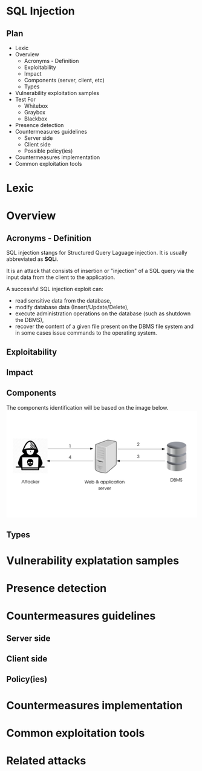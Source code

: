 # SQL Injection

## Plan
* Lexic
* Overview 
   * Acronyms - Definition
   * Exploitability
   * Impact
   * Components (server, client, etc)
   * Types 
* Vulnerability exploitation samples
* Test For
   * Whitebox
   * Graybox 
   * Blackbox
* Presence detection
* Countermeasures guidelines
   * Server side
   * Client side
   * Possible policy(ies)
* Countermeasures implementation
* Common exploitation tools 

# Lexic

# Overview
## Acronyms - Definition
SQL injection stangs for Structured Query Laguage injection. It is usually abbreviated as **SQLi**.

It is an attack that consists of insertion or "injection" of a SQL query via the input data from the client to the application.

A successful SQL injection exploit can:
* read sensitive data from the database, 
* modify database data (Insert/Update/Delete), 
* execute administration operations on the database (such as shutdown the DBMS),
* recover the content of a given file present on the DBMS file system and in some cases issue commands to the operating system. 

## Exploitability
## Impact
## Components
The components identification will be based on the image below.
![SQLi components](items/done.png)
## Types

# Vulnerability explatation samples
# Presence detection
# Countermeasures guidelines
## Server side
## Client side
## Policy(ies)

# Countermeasures implementation
# Common exploitation tools
# Related attacks 

